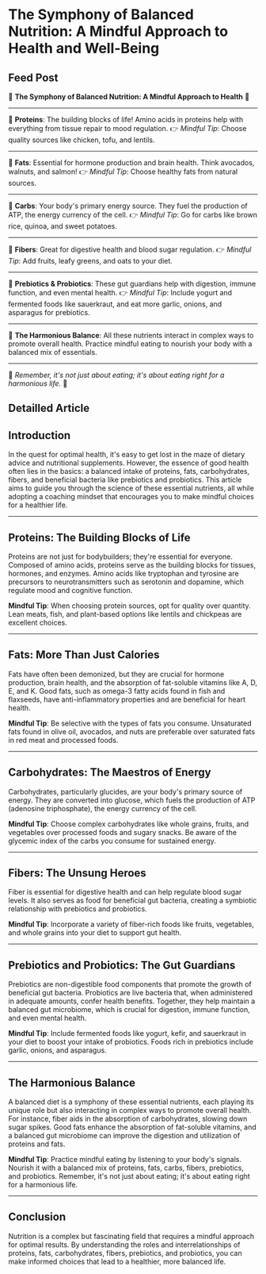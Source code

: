 # The Symphony of Balanced Nutrition: A Mindful Approach to Health and Well-Being

## Feed Post

🌱 **The Symphony of Balanced Nutrition: A Mindful Approach to Health** 🌱

---

🍗 **Proteins**: The building blocks of life! Amino acids in proteins help with everything from tissue repair to mood regulation.
👉 *Mindful Tip*: Choose quality sources like chicken, tofu, and lentils.

---

🥑 **Fats**: Essential for hormone production and brain health. Think avocados, walnuts, and salmon!
👉 *Mindful Tip*: Choose healthy fats from natural sources.

---

🍞 **Carbs**: Your body's primary energy source. They fuel the production of ATP, the energy currency of the cell.
👉 *Mindful Tip*: Go for carbs like brown rice, quinoa, and sweet potatoes.

---

🥦 **Fibers**: Great for digestive health and blood sugar regulation.
👉 *Mindful Tip*: Add fruits, leafy greens, and oats to your diet.

---

🦠 **Prebiotics & Probiotics**: These gut guardians help with digestion, immune function, and even mental health.
👉 *Mindful Tip*: Include yogurt and fermented foods like sauerkraut, and eat more garlic, onions, and asparagus for prebiotics.

---

🎵 **The Harmonious Balance**: All these nutrients interact in complex ways to promote overall health. Practice mindful eating to nourish your body with a balanced mix of essentials.

---

🌟 *Remember, it's not just about eating; it's about eating right for a harmonious life.* 🌟

## Detailled Article

## **Introduction**

In the quest for optimal health, it's easy to get lost in the maze of dietary advice and nutritional supplements. However, the essence of good health often lies in the basics: a balanced intake of proteins, fats, carbohydrates, fibers, and beneficial bacteria like prebiotics and probiotics. This article aims to guide you through the science of these essential nutrients, all while adopting a coaching mindset that encourages you to make mindful choices for a healthier life.

---

## **Proteins: The Building Blocks of Life**

Proteins are not just for bodybuilders; they're essential for everyone. Composed of amino acids, proteins serve as the building blocks for tissues, hormones, and enzymes. Amino acids like tryptophan and tyrosine are precursors to neurotransmitters such as serotonin and dopamine, which regulate mood and cognitive function.

**Mindful Tip**: When choosing protein sources, opt for quality over quantity. Lean meats, fish, and plant-based options like lentils and chickpeas are excellent choices.

---

## **Fats: More Than Just Calories**

Fats have often been demonized, but they are crucial for hormone production, brain health, and the absorption of fat-soluble vitamins like A, D, E, and K. Good fats, such as omega-3 fatty acids found in fish and flaxseeds, have anti-inflammatory properties and are beneficial for heart health.

**Mindful Tip**: Be selective with the types of fats you consume. Unsaturated fats found in olive oil, avocados, and nuts are preferable over saturated fats in red meat and processed foods.

---

## **Carbohydrates: The Maestros of Energy**

Carbohydrates, particularly glucides, are your body's primary source of energy. They are converted into glucose, which fuels the production of ATP (adenosine triphosphate), the energy currency of the cell.

**Mindful Tip**: Choose complex carbohydrates like whole grains, fruits, and vegetables over processed foods and sugary snacks. Be aware of the glycemic index of the carbs you consume for sustained energy.

---

## **Fibers: The Unsung Heroes**

Fiber is essential for digestive health and can help regulate blood sugar levels. It also serves as food for beneficial gut bacteria, creating a symbiotic relationship with prebiotics and probiotics.

**Mindful Tip**: Incorporate a variety of fiber-rich foods like fruits, vegetables, and whole grains into your diet to support gut health.

---

## **Prebiotics and Probiotics: The Gut Guardians**

Prebiotics are non-digestible food components that promote the growth of beneficial gut bacteria. Probiotics are live bacteria that, when administered in adequate amounts, confer health benefits. Together, they help maintain a balanced gut microbiome, which is crucial for digestion, immune function, and even mental health.

**Mindful Tip**: Include fermented foods like yogurt, kefir, and sauerkraut in your diet to boost your intake of probiotics. Foods rich in prebiotics include garlic, onions, and asparagus.

---

## **The Harmonious Balance**

A balanced diet is a symphony of these essential nutrients, each playing its unique role but also interacting in complex ways to promote overall health. For instance, fiber aids in the absorption of carbohydrates, slowing down sugar spikes. Good fats enhance the absorption of fat-soluble vitamins, and a balanced gut microbiome can improve the digestion and utilization of proteins and fats.

**Mindful Tip**: Practice mindful eating by listening to your body's signals. Nourish it with a balanced mix of proteins, fats, carbs, fibers, prebiotics, and probiotics. Remember, it's not just about eating; it's about eating right for a harmonious life.

---

## **Conclusion**

Nutrition is a complex but fascinating field that requires a mindful approach for optimal results. By understanding the roles and interrelationships of proteins, fats, carbohydrates, fibers, prebiotics, and probiotics, you can make informed choices that lead to a healthier, more balanced life.